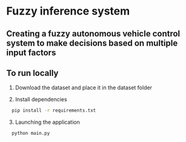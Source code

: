# Fuzzy inference system

## Creating a fuzzy autonomous vehicle control system to make decisions based on multiple input factors

## To run locally

1. Download the dataset and place it in the dataset folder

2. Install dependencies

```bash
  pip install -r requirements.txt
```

3. Launching the application

```bash
  python main.py
```
